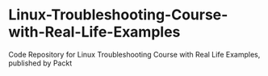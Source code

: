 # Linux-Troubleshooting-Course-with-Real-Life-Examples
Code Repository for Linux Troubleshooting Course with Real Life Examples, published by Packt
